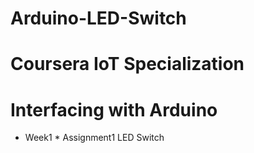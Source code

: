# Arduino-LED-Switch
# Coursera IoT Specialization #
# Interfacing with Arduino # 
* Week1 *
Assignment1 
LED Switch
